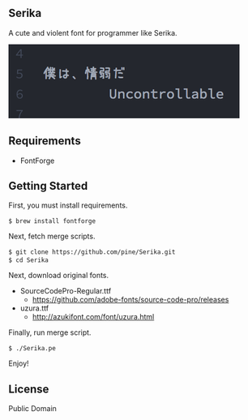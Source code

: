Serika
------

A cute and violent font for programmer like Serika.

![](Serika.png)

## Requirements

- FontForge


## Getting Started
First, you must install requirements.

```
$ brew install fontforge
```

Next, fetch merge scripts.

```
$ git clone https://github.com/pine/Serika.git
$ cd Serika
```

Next, download original fonts.

- SourceCodePro-Regular.ttf
  - https://github.com/adobe-fonts/source-code-pro/releases
- uzura.ttf
  - http://azukifont.com/font/uzura.html

Finally, run merge script.

```
$ ./Serika.pe
```

Enjoy!


## License

Public Domain
